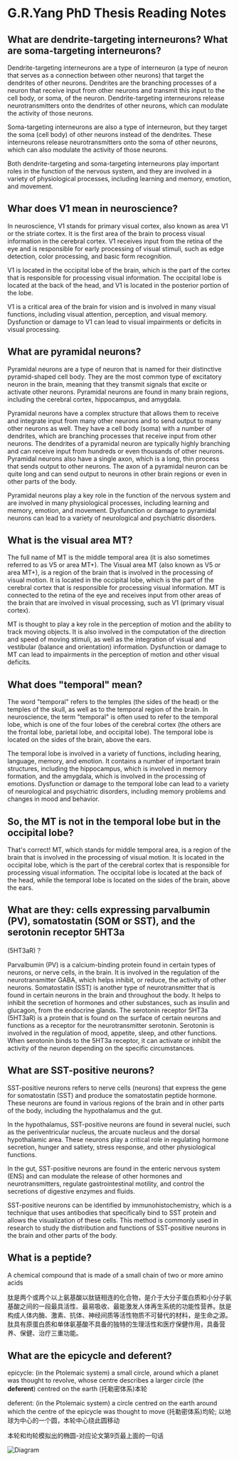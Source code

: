 # G.R.Yang PhD Thesis Reading Notes

## What are dendrite-targeting interneurons? What are soma-targeting interneurons?

Dendrite-targeting interneurons are a type of interneuron (a type of neuron that serves as a connection between other neurons) that target the dendrites of other neurons. Dendrites are the branching processes of a neuron that receive input from other neurons and transmit this input to the cell body, or soma, of the neuron. Dendrite-targeting interneurons release neurotransmitters onto the dendrites of other neurons, which can modulate the activity of those neurons.

Soma-targeting interneurons are also a type of interneuron, but they target the soma (cell body) of other neurons instead of the dendrites. These interneurons release neurotransmitters onto the soma of other neurons, which can also modulate the activity of those neurons.

Both dendrite-targeting and soma-targeting interneurons play important roles in the function of the nervous system, and they are involved in a variety of physiological processes, including learning and memory, emotion, and movement.

## Whar does V1 mean in neuroscience?

In neuroscience, V1 stands for primary visual cortex, also known as area V1 or the striate cortex. It is the first area of the brain to process visual information in the cerebral cortex. V1 receives input from the retina of the eye and is responsible for early processing of visual stimuli, such as edge detection, color processing, and basic form recognition.

V1 is located in the occipital lobe of the brain, which is the part of the cortex that is responsible for processing visual information. The occipital lobe is located at the back of the head, and V1 is located in the posterior portion of the lobe.

V1 is a critical area of the brain for vision and is involved in many visual functions, including visual attention, perception, and visual memory. Dysfunction or damage to V1 can lead to visual impairments or deficits in visual processing.

## What are pyramidal neurons?

Pyramidal neurons are a type of neuron that is named for their distinctive pyramid-shaped cell body. They are the most common type of excitatory neuron in the brain, meaning that they transmit signals that excite or activate other neurons. Pyramidal neurons are found in many brain regions, including the cerebral cortex, hippocampus, and amygdala.

Pyramidal neurons have a complex structure that allows them to receive and integrate input from many other neurons and to send output to many other neurons as well. They have a cell body (soma) with a number of dendrites, which are branching processes that receive input from other neurons. The dendrites of a pyramidal neuron are typically highly branching and can receive input from hundreds or even thousands of other neurons. Pyramidal neurons also have a single axon, which is a long, thin process that sends output to other neurons. The axon of a pyramidal neuron can be quite long and can send output to neurons in other brain regions or even in other parts of the body.

Pyramidal neurons play a key role in the function of the nervous system and are involved in many physiological processes, including learning and memory, emotion, and movement. Dysfunction or damage to pyramidal neurons can lead to a variety of neurological and psychiatric disorders.

## What is the visual area MT?

The full name of MT is the middle temporal area (it is also sometimes referred to as V5 or area MT+). The Visual area MT (also known as V5 or area MT+), is a region of the brain that is involved in the processing of visual motion. It is located in the occipital lobe, which is the part of the cerebral cortex that is responsible for processing visual information. MT is connected to the retina of the eye and receives input from other areas of the brain that are involved in visual processing, such as V1 (primary visual cortex).

MT is thought to play a key role in the perception of motion and the ability to track moving objects. It is also involved in the computation of the direction and speed of moving stimuli, as well as the integration of visual and vestibular (balance and orientation) information. Dysfunction or damage to MT can lead to impairments in the perception of motion and other visual deficits.

## What does "temporal" mean?

The word "temporal" refers to the temples (the sides of the head) or the temples of the skull, as well as to the temporal region of the brain. In neuroscience, the term "temporal" is often used to refer to the temporal lobe, which is one of the four lobes of the cerebral cortex (the others are the frontal lobe, parietal lobe, and occipital lobe). The temporal lobe is located on the sides of the brain, above the ears.

The temporal lobe is involved in a variety of functions, including hearing, language, memory, and emotion. It contains a number of important brain structures, including the hippocampus, which is involved in memory formation, and the amygdala, which is involved in the processing of emotions. Dysfunction or damage to the temporal lobe can lead to a variety of neurological and psychiatric disorders, including memory problems and changes in mood and behavior.

## So, the MT is not in the temporal lobe but in the occipital lobe?

That's correct! MT, which stands for middle temporal area, is a region of the brain that is involved in the processing of visual motion. It is located in the occipital lobe, which is the part of the cerebral cortex that is responsible for processing visual information. The occipital lobe is located at the back of the head, while the temporal lobe is located on the sides of the brain, above the ears.

## What are they: cells expressing parvalbumin (PV), somatostatin (SOM or SST), and the serotonin receptor 5HT3a

(5HT3aR)？

Parvalbumin (PV) is a calcium-binding protein found in certain types of neurons, or nerve cells, in the brain. It is involved in the regulation of the neurotransmitter GABA, which helps inhibit, or reduce, the activity of other neurons.
Somatostatin (SST) is another type of neurotransmitter that is found in certain neurons in the brain and throughout the body. It helps to inhibit the secretion of hormones and other substances, such as insulin and glucagon, from the endocrine glands.
The serotonin receptor 5HT3a (5HT3aR) is a protein that is found on the surface of certain neurons and functions as a receptor for the neurotransmitter serotonin. Serotonin is involved in the regulation of mood, appetite, sleep, and other functions. When serotonin binds to the 5HT3a receptor, it can activate or inhibit the activity of the neuron depending on the specific circumstances.

## What are SST-positive neurons?

SST-positive neurons refers to nerve cells (neurons) that express the gene for somatostatin (SST) and produce the somatostatin peptide hormone. These neurons are found in various regions of the brain and in other parts of the body, including the hypothalamus and the gut.

In the hypothalamus, SST-positive neurons are found in several nuclei, such as the periventricular nucleus, the arcuate nucleus and the dorsal hypothalamic area. These neurons play a critical role in regulating hormone secretion, hunger and satiety, stress response, and other physiological functions.

In the gut, SST-positive neurons are found in the enteric nervous system (ENS) and can modulate the release of other hormones and neurotransmitters, regulate gastrointestinal motility, and control the secretions of digestive enzymes and fluids.

SST-positive neurons can be identified by immunohistochemistry, which is a technique that uses antibodies that specifically bind to SST protein and allows the visualization of these cells. This method is commonly used in research to study the distribution and functions of SST-positive neurons in the brain and other parts of the body.

## What is a peptide?

A chemical compound that is made of a small chain of two or more amino acids

肽是两个或两个以上氨基酸以肽链相连的化合物，是介于大分子蛋白质和小分子氨基酸之间的一段最具活性、最易吸收、最能激发人体再生系统的功能性营养。肽是构成人体内酶、激素、抗体、神经间质等活性物质不可替代的材料，是生命之源。肽具有原蛋白质和单体氨基酸不具备的独特的生理活性和医疗保健作用，具备营养、保健、治疗三重功能。

## What are the epicycle and deferent?

epicycle: (in the Ptolemaic system) a small circle, around which a planet was thought to revolve, whose centre describes a larger circle (the **deferent**) centred on the earth (托勒密体系)本轮

deferent: (in the Ptolemaic system) a circle centred on the earth around which the centre of the epicycle was thought to move (托勒密体系)均轮; 以地球为中心的一个圆，本轮中心绕此圆移动

本轮和均轮模拟出的椭圆-对应论文第9页最上面的一句话

![Diagram](./imgs/本轮和均轮模拟出的椭圆-对应论文第9页最上面的一句话.jpg)

